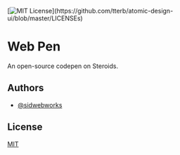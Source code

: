 

[![MIT License](https://img.shields.io/apm/l/atomic-design-ui.svg?)](https://github.com/tterb/atomic-design-ui/blob/master/LICENSEs)


# Web Pen

An open-source codepen on Steroids.


## Authors

- [@sidwebworks](https://www.github.com/sidwebworks)

## License

[MIT](https://choosealicense.com/licenses/mit/)

